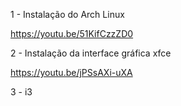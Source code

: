 1 - Instalação do Arch Linux

https://youtu.be/51KifCzzZD0

2 - Instalação da interface gráfica xfce

https://youtu.be/jPSsAXi-uXA

3 - i3


